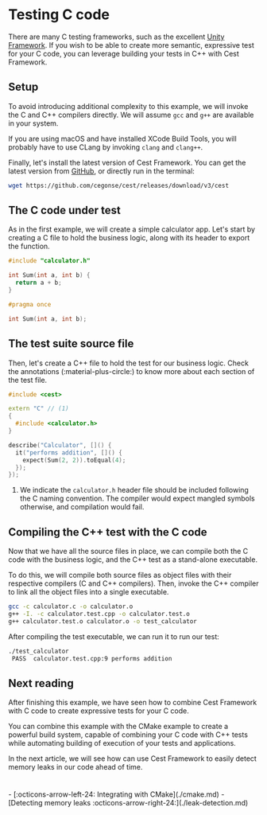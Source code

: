 # Testing C code

There are many C testing frameworks, such as the excellent [Unity Framework](https://www.throwtheswitch.org/unity). If you wish to be able to create more semantic, expressive test for your C code, you can leverage building your tests in C++ with Cest Framework.

## Setup

To avoid introducing additional complexity to this example, we will invoke the C and C++ compilers directly. We will assume `gcc` and `g++` are available in your system.

If you are using macOS and have installed XCode Build Tools, you will probably have to use CLang by invoking `clang` and `clang++`.

Finally, let's install the latest version of Cest Framework. You can get the latest version from [GitHub](https://github.com/cegonse/cest/releases),
or directly run in the terminal:

```bash title="Installing Cest Framework"
wget https://github.com/cegonse/cest/releases/download/v3/cest
```

## The C code under test

As in the first example, we will create a simple calculator app. Let's start by creating a C file to hold the business logic, along with its header to export the function.

```c title="calculator.c"
#include "calculator.h"

int Sum(int a, int b) {
  return a + b;
}
```

```c title="calculator.h"
#pragma once

int Sum(int a, int b);
```

## The test suite source file

Then, let's create a C++ file to hold the test for our business logic. Check the annotations (:material-plus-circle:) to know
more about each section of the test file.

```cpp title="calculator.test.cpp"
#include <cest>

extern "C" // (1)
{
  #include <calculator.h>
}

describe("Calculator", []() {
  it("performs addition", []() {
    expect(Sum(2, 2)).toEqual(4);
  });
});
```

1. We indicate the `calculator.h` header file should be included following the C naming convention. The compiler would expect mangled symbols otherwise, and compilation would fail.

## Compiling the C++ test with the C code

Now that we have all the source files in place, we can compile both the C code with the business logic, and the C++ test as a stand-alone executable.

To do this, we will compile both source files as object files with their respective compilers (C and C++ compilers). Then, invoke the C++ compiler to link all the object files into a single executable.

```bash title="Compiling and linking sources"
gcc -c calculator.c -o calculator.o
g++ -I. -c calculator.test.cpp -o calculator.test.o
g++ calculator.test.o calculator.o -o test_calculator
```

After compiling the test executable, we can run it to run our test:

```bash title="Running the test"
./test_calculator
 PASS  calculator.test.cpp:9 performs addition
```

## Next reading

After finishing this example, we have seen how to combine Cest Framework with C code to create expressive tests for your C code.

You can combine this example with the CMake example to create a powerful build system, capable of combining your C code with C++ tests while automating building of execution of your tests and applications.

In the next article, we will see how can use Cest Framework to easily detect memory leaks in our code ahead of time.

<div class="grid cards" style="padding-top: 24px" markdown>
- [:octicons-arrow-left-24: Integrating with CMake](./cmake.md)
- [Detecting memory leaks :octicons-arrow-right-24:](./leak-detection.md)
</div>
